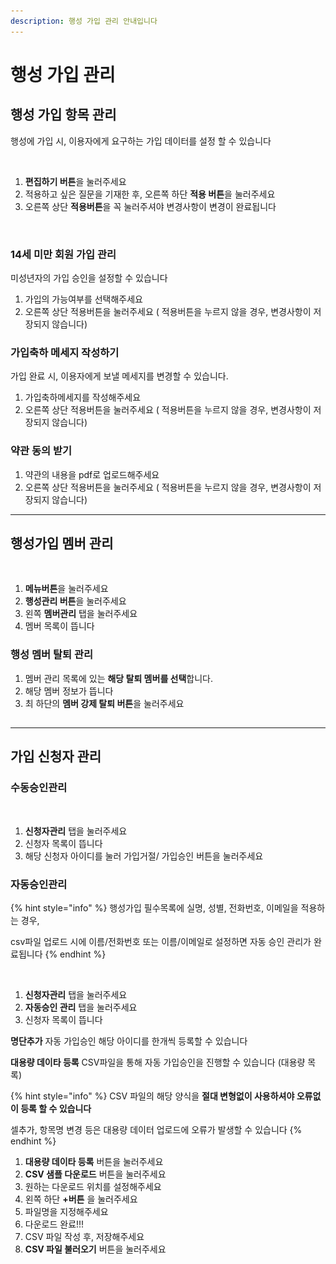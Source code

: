 ```yaml
---
description: 행성 가입 관리 안내입니다
---
```


# 행성 가입 관리

## 행성 가입 항목 관리&#x20;

행성에 가입 시, 이용자에게 요구하는 가입 데이터를 설정 할 수 있습니다&#x20;

<figure><img src="../../../../../.gitbook/assets/스크린샷 2023-11-20 오후 9.09.15.png" alt=""><figcaption></figcaption></figure>

1. **편집하기 버튼**을 눌러주세요&#x20;
2. 적용하고 싶은 질문을 기재한 후, 오른쪽 하단 **적용 버튼**을 눌러주세요
3. 오른쪽 상단 **적용버튼**을 꼭 눌러주셔야 변경사항이 변경이 완료됩니다&#x20;

<figure><img src="../../../../../.gitbook/assets/스크린샷 2023-11-20 오후 9.09.25.png" alt=""><figcaption></figcaption></figure>

###

### 14세 미만 회원 가입 관리&#x20;

미성년자의 가입 승인을 설정할 수 있습니다&#x20;

1. 가입의 가능여부를 선택해주세요&#x20;
2. 오른쪽 상단 적용버튼을 눌러주세요 ( 적용버튼을 누르지 않을 경우, 변경사항이 저장되지 않습니다)&#x20;

### 가입축하 메세지 작성하기&#x20;

가입 완료 시, 이용자에게 보낼 메세지를 변경할 수 있습니다.

1. 가입축하메세지를 작성해주세요&#x20;
2. 오른쪽 상단 적용버튼을 눌러주세요 ( 적용버튼을 누르지 않을 경우, 변경사항이 저장되지 않습니다)&#x20;

### 약관 동의 받기 &#x20;

1. 약관의 내용을 pdf로 업로드해주세요&#x20;
2. 오른쪽 상단 적용버튼을 눌러주세요 ( 적용버튼을 누르지 않을 경우, 변경사항이 저장되지 않습니다)&#x20;



***

## 행성가입 멤버 관리

<figure><img src="../../../../../.gitbook/assets/스크린샷 2023-11-20 오후 8.33.58.png" alt=""><figcaption></figcaption></figure>

1. **메뉴버튼**을 눌러주세요
2. **행성관리 버튼**을 눌러주세요
3. 왼쪽 **멤버관리** 탭을 눌러주세요
4. 멤버 목록이 뜹니다&#x20;

### 행성 멤버 탈퇴 관리

1. 멤버 관리 목록에 있는 **해당 탈퇴 멤버를 선택**합니다.
2. 해당 멤버 정보가 뜹니다&#x20;
3. 최 하단의 **멤버 강제 탈퇴 버튼**을 눌러주세요

##

***

## 가입 신청자 관리&#x20;

### 수동승인관리

<figure><img src="../../../../../.gitbook/assets/스크린샷 2023-11-20 오후 8.41.33.png" alt=""><figcaption></figcaption></figure>

1. **신청자관리** 탭을 눌러주세요
2. 신청자 목록이 뜹니다&#x20;
3. 해당 신청자 아이디를 눌러 가입거절/ 가입승인 버튼을 눌러주세요

### 자동승인관리

{% hint style="info" %}
행성가입 필수목록에 실명, 성별, 전화번호, 이메일을 적용하는 경우,&#x20;

csv파일 업로드 시에 이름/전화번호 또는 이름/이메일로 설정하면 자동 승인 관리가 완료됩니다
{% endhint %}

<figure><img src="../../../../../.gitbook/assets/스크린샷 2023-11-20 오후 8.47.10.png" alt=""><figcaption></figcaption></figure>

1. **신청자관리** 탭을 눌러주세요
2. **자동승인 관리** 탭을 눌러주세요
3. 신청자 목록이 뜹니다&#x20;

**명단추가** 자동 가입승인 해당 아이디를 한개씩 등록할 수 있습니다 &#x20;

**대용량 데이타 등록** CSV파일을 통해 자동 가입승인을 진행할 수 있습니다 (대용량 목록)&#x20;

{% hint style="info" %}
CSV 파일의 해당 양식을 **절대 변형없이 사용하셔야 오류없이 등록 할 수 있습니다**&#x20;

셀추가, 항목명 변경 등은 대용량 데이터 업로드에 오류가 발생할 수 있습니다 &#x20;
{% endhint %}

1. **대용량 데이타 등록** 버튼을 눌러주세요 &#x20;
2. **CSV 샘플 다운로드** 버튼을 눌러주세요&#x20;
3. 원하는 다운로드 위치를 설정해주세요
4. 왼쪽 하단 **+버튼** 을 눌러주세요&#x20;
5. 파일명을 지정해주세요&#x20;
6. 다운로드 완료!!!
7. CSV 파일 작성 후, 저장해주세요&#x20;
8. **CSV 파일 불러오기** 버튼을 눌러주세요&#x20;



## &#x20;
